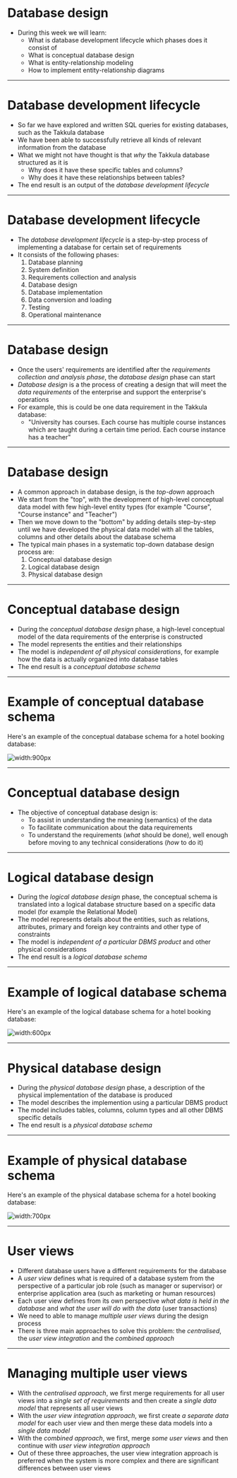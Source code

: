 # Database design

- During this week we will learn:
  - What is database development lifecycle which phases does it consist of
  - What is conceptual database design
  - What is entity-relationship modeling
  - How to implement entity-relationship diagrams

---

# Database development lifecycle

- So far we have explored and written SQL queries for existing databases, such as the Takkula database
- We have been able to successfully retrieve all kinds of relevant information from the database
- What we might not have thought is that _why_ the Takkula database structured as it is
  - Why does it have these specific tables and columns?
  - Why does it have these relationships between tables?
- The end result is an output of the _database development lifecycle_

---

# Database development lifecycle

- The _database development lifecycle_ is a step-by-step process of implementing a database for certain set of requirements
- It consists of the following phases:
  1. Database planning
  2. System definition
  3. Requirements collection and analysis
  4. Database design
  5. Database implementation
  6. Data conversion and loading
  7. Testing
  8. Operational maintenance

---

# Database design

- Once the users' requirements are identified after the _requirements collection and analysis phase_, the _database design_ phase can start
- _Database design_ is a the process of creating a design that will meet the _data requirements_ of the enterprise and support the enterprise's
  operations
- For example, this is could be one data requirement in the Takkula database:
  - "University has courses. Each course has multiple course instances which are taught during a certain time period. Each course instance has a teacher"

---

# Database design

- A common approach in database design, is the _top-down_ approach
- We start from the "top", with the development of high-level conceptual data model with few high-level entity types (for example "Course", "Course instance" and "Teacher")
- Then we move down to the "bottom" by adding details step-by-step until we have developed the physical data model with all the tables, columns and other details about the database schema
- The typical main phases in a systematic top-down database design process are:
  1. Conceptual database design
  2. Logical database design
  3. Physical database design

---

# Conceptual database design

- During the _conceptual database design_ phase, a high-level conceptual model of the data requirements of the enterprise is constructed
- The model represents the entities and their relationships
- The model is _independent of all physical considerations_, for example how the data is actually organized into database tables
- The end result is a _conceptual database schema_

---

# Example of conceptual database schema

Here's an example of the conceptual database schema for a hotel booking database:

![width:900px](./conceptual.png)

---

# Conceptual database design

- The objective of conceptual database design is:
  - To assist in understanding the meaning (semantics) of the data
  - To facilitate communication about the data requirements
  - To understand the requirements (_what_ should be done), well enough before moving to any technical considerations (_how_ to do it)

---

# Logical database design

- During the _logical database design_ phase, the conceptual schema is translated into a logical database structure based on a specific data model (for example the Relational Model)
- The model represents details about the entities, such as relations, attributes, primary and foreign key contraints and other type of constraints
- The model is _independent of a particular DBMS product_ and other physical considerations
- The end result is a _logical database schema_

---

# Example of logical database schema

Here's an example of the logical database schema for a hotel booking database:

![width:600px](./logical.png)

---

# Physical database design

- During the _physical database design_ phase, a description of the physical implementation of the database is produced
- The model describes the implemention using a particular DBMS product
- The model includes tables, columns, column types and all other DBMS specific details
- The end result is a _physical database schema_

---

# Example of physical database schema

Here's an example of the physical database schema for a hotel booking database:

![width:700px](./physical.png)

---

# User views

- Different database users have a different requirements for the database
- A _user view_ defines what is required of a database system from the perspective of a particular job role (such as manager or supervisor) or enterprise application area (such as marketing or human resources)
- Each user view defines from its own perspective _what data is held in the database_ and _what the user will do with the data_ (user transactions)
- We need to able to manage _multiple user views_ during the design process
- There is three main approaches to solve this problem: the _centralised_, the _user view integration_ and the _combined approach_

---

# Managing multiple user views

- With the _centralised approach_, we first merge requirements for all user views into a
  _single set of requirements_ and then create a _single data model_ that represents all
  user views
- With the _user view integration approach_, we first create _a separate data model_ for each user view and then merge these data models into a _single data model_
- With the _combined approach_, we first, merge _some user
  views_ and then continue with _user view integration approach_
- Out of these three approaches, the user view integration approach is preferred when the system is more complex and there are significant differences between user views
